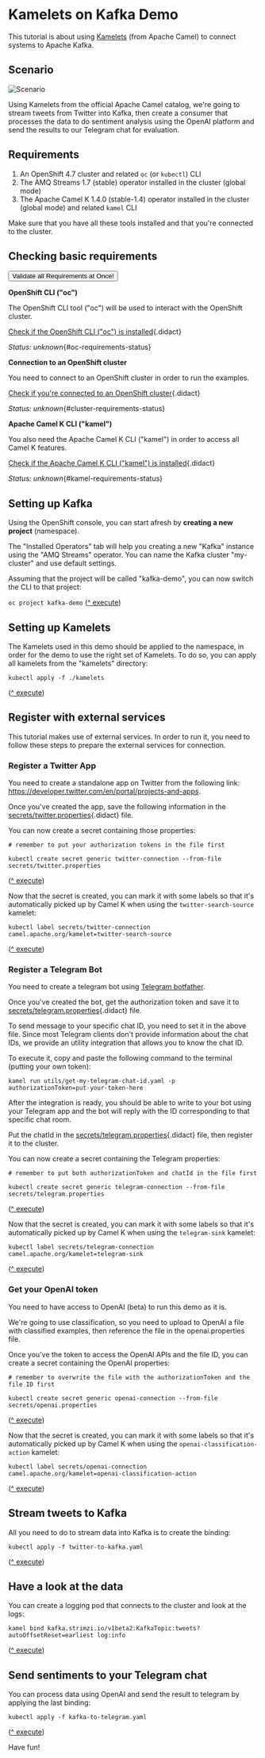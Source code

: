 # Kamelets on Kafka Demo

This tutorial is about using [Kamelets](https://camel.apache.org/camel-kamelets/latest/) (from Apache Camel) to connect systems to Apache Kafka.

## Scenario

![Scenario](utils/scenario.png)

Using Kamelets from the official Apache Camel catalog, we're going to stream tweets from Twitter into Kafka, then create a consumer that processes the data to do sentiment analysis using the OpenAI platform and send the results to our Telegram chat for evaluation.

## Requirements

1. An OpenShift 4.7 cluster and related `oc` (or `kubectl`) CLI
1. The AMQ Streams 1.7 (stable) operator installed in the cluster (global mode)
1. The Apache Camel K 1.4.0 (stable-1.4) operator installed in the cluster (global mode) and related `kamel` CLI

Make sure that you have all these tools installed and that you're connected to the cluster.

## Checking basic requirements

<a href='didact://?commandId=vscode.didact.validateAllRequirements' title='Validate all requirements!'><button>Validate all Requirements at Once!</button></a>

**OpenShift CLI ("oc")**

The OpenShift CLI tool ("oc") will be used to interact with the OpenShift cluster.

[Check if the OpenShift CLI ("oc") is installed](didact://?commandId=vscode.didact.cliCommandSuccessful&text=oc-requirements-status$$oc%20help&completion=Checked%20oc%20tool%20availability "Tests to see if `oc help` returns a 0 return code"){.didact}

*Status: unknown*{#oc-requirements-status}


**Connection to an OpenShift cluster**

You need to connect to an OpenShift cluster in order to run the examples.

[Check if you're connected to an OpenShift cluster](didact://?commandId=vscode.didact.requirementCheck&text=cluster-requirements-status$$oc%20get%20project$$NAME&completion=OpenShift%20is%20connected. "Tests to see if `kamel version` returns a result"){.didact}

*Status: unknown*{#cluster-requirements-status}

**Apache Camel K CLI ("kamel")**

You also need the Apache Camel K CLI ("kamel") in order to 
access all Camel K features.

[Check if the Apache Camel K CLI ("kamel") is installed](didact://?commandId=vscode.didact.requirementCheck&text=kamel-requirements-status$$kamel%20version$$Camel%20K%20Client&completion=Apache%20Camel%20K%20CLI%20is%20available%20on%20this%20system. "Tests to see if `kamel version` returns a result"){.didact}

*Status: unknown*{#kamel-requirements-status}

## Setting up Kafka

Using the OpenShift console, you can start afresh by **creating a new project** (namespace).

The "Installed Operators" tab will help you creating a new "Kafka" instance using the "AMQ Streams" operator. You can name the Kafka cluster "my-cluster" and use default settings.

Assuming that the project will be called "kafka-demo", you can now switch the CLI to that project:

`oc project kafka-demo` ([^ execute](didact://?commandId=vscode.didact.sendNamedTerminalAString&text=newTerminal$$oc%20project%20kafka-demo))

## Setting up Kamelets

The Kamelets used in this demo should be applied to the namespace, in order for the demo to use the right set of Kamelets.
To do so, you can apply all kamelets from the "kamelets" directory:

```
kubectl apply -f ./kamelets
```
([^ execute](didact://?commandId=vscode.didact.sendNamedTerminalAString&text=newTerminal$$kubectl%20apply%20-f%20./kamelets))

## Register with external services

This tutorial makes use of external services. In order to run it, you need to follow these steps to prepare the external services for connection.

### Register a Twitter App

You need to create a standalone app on Twitter from the following link: https://developer.twitter.com/en/portal/projects-and-apps.

Once you've created the app, save the following information in the [secrets/twitter.properties](didact://?commandId=vscode.openFolder&projectFilePath=secrets/twitter.properties&completion=File%20opened "Opens the file"){.didact} file.

You can now create a secret containing those properties:

```
# remember to put your authorization tokens in the file first

kubectl create secret generic twitter-connection --from-file secrets/twitter.properties
```
([^ execute](didact://?commandId=vscode.didact.sendNamedTerminalAString&text=newTerminal$$kubectl%20create%20secret%20generic%20twitter-connection%20--from-file%20secrets/twitter.properties))


Now that the secret is created, you can mark it with some labels so that it's automatically picked up by Camel K when using the `twitter-search-source` kamelet:

```
kubectl label secrets/twitter-connection camel.apache.org/kamelet=twitter-search-source
```
([^ execute](didact://?commandId=vscode.didact.sendNamedTerminalAString&text=newTerminal$$kubectl%20label%20secrets/twitter-connection%20camel.apache.org/kamelet=twitter-search-source))


### Register a Telegram Bot

You need to create a telegram bot using [Telegram botfather](https://core.telegram.org/bots).

Once you've created the bot, get the authorization token and save it to [secrets/telegram.properties](didact://?commandId=vscode.openFolder&projectFilePath=secrets/telegram.properties&completion=File%20opened "Opens the file"){.didact} file.

To send message to your specific chat ID, you need to set it in the above file. Since most Telegram clients don't provide information about the chat IDs, we provide an
utility integration that allows you to know the chat ID.

To execute it, copy and paste the following command to the terminal (putting your own token):

```
kamel run utils/get-my-telegram-chat-id.yaml -p authorizationToken=put-your-token-here
```

After the integration is ready, you should be able to write to your bot using your Telegram app and the bot will reply with the ID corresponding to that specific chat room.

Put the chatId in the [secrets/telegram.properties](didact://?commandId=vscode.openFolder&projectFilePath=secrets/telegram.properties&completion=File%20opened "Opens the file"){.didact} file, then register it to the cluster.

You can now create a secret containing the Telegram properties:

```
# remember to put both authorizationToken and chatId in the file first

kubectl create secret generic telegram-connection --from-file secrets/telegram.properties
```
([^ execute](didact://?commandId=vscode.didact.sendNamedTerminalAString&text=newTerminal$$kubectl%20create%20secret%20generic%20telegram-connection%20--from-file%20secrets/telegram.properties))


Now that the secret is created, you can mark it with some labels so that it's automatically picked up by Camel K when using the `telegram-sink` kamelet:

```
kubectl label secrets/telegram-connection camel.apache.org/kamelet=telegram-sink
```
([^ execute](didact://?commandId=vscode.didact.sendNamedTerminalAString&text=newTerminal$$kubectl%20label%20secrets/telegram-connection%20camel.apache.org/kamelet=telegram-sink))

### Get your OpenAI token

You need to have access to OpenAI (beta) to run this demo as it is.

We're going to use classification, so you need to upload to OpenAI a file with classified examples, then reference the file in the openai.properties file.

Once you've the token to access the OpenAI APIs and the file ID, you can create a secret containing the OpenAI properties:

```
# remember to overwrite the file with the authorizationToken and the file ID first

kubectl create secret generic openai-connection --from-file secrets/openai.properties
```
([^ execute](didact://?commandId=vscode.didact.sendNamedTerminalAString&text=newTerminal$$kubectl%20create%20secret%20generic%20openai-connection%20--from-file%20secrets/openai.properties))


Now that the secret is created, you can mark it with some labels so that it's automatically picked up by Camel K when using the `openai-classification-action` kamelet:

```
kubectl label secrets/openai-connection camel.apache.org/kamelet=openai-classification-action
```
([^ execute](didact://?commandId=vscode.didact.sendNamedTerminalAString&text=newTerminal$$kubectl%20label%20secrets/openai-connection%20camel.apache.org/kamelet=openai-classification-action))

## Stream tweets to Kafka

All you need to do to stream data into Kafka is to create the binding:

```
kubectl apply -f twitter-to-kafka.yaml
```
([^ execute](didact://?commandId=vscode.didact.sendNamedTerminalAString&text=newTerminal$$kubectl%20apply%20-f%20twitter-to-kafka.yaml))

## Have a look at the data

You can create a logging pod that connects to the cluster and look at the logs:

```
kamel bind kafka.strimzi.io/v1beta2:KafkaTopic:tweets?autoOffsetReset=earliest log:info
```
([^ execute](didact://?commandId=vscode.didact.sendNamedTerminalAString&text=newTerminal$$kamel%20bind%20kafka.strimzi.io/v1beta2:KafkaTopic:tweets?autoOffsetReset=earliest%20log:info))

## Send sentiments to your Telegram chat

You can process data using OpenAI and send the result to telegram by applying the last binding:

```
kubectl apply -f kafka-to-telegram.yaml
```
([^ execute](didact://?commandId=vscode.didact.sendNamedTerminalAString&text=newTerminal$$kubectl%20apply%20-f%20kafka-to-telegram.yaml))


Have fun!
